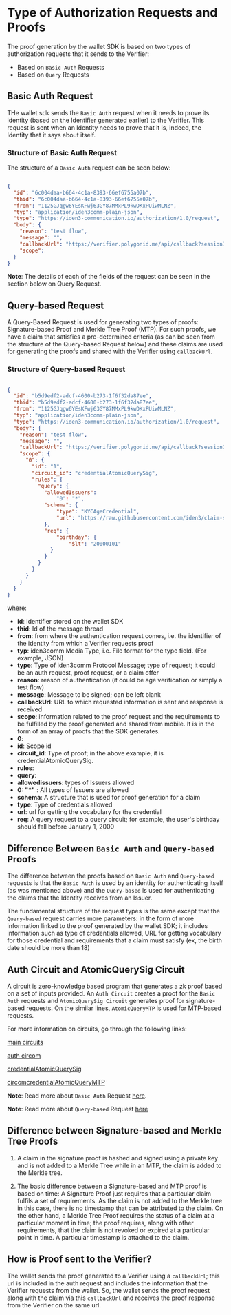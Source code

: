 # Type of Authorization Requests and Proofs

The proof generation by the wallet SDK is based on two types of authorization requests that it sends to the Verifier:

- Based on `Basic Auth` Requests
- Based on `Query` Requests 

## Basic Auth Request

THe wallet sdk sends the `Basic Auth` request when it needs to prove its identity (based on the Identifier generated earlier) to the Verifier. This request is sent when an Identity needs to prove that it is, indeed, the Identity that it says about itself. 

### Structure of Basic Auth Request

The structure of a `Basic Auth` request can be seen below:

```json

{
  "id": "6c004daa-b664-4c1a-8393-66ef6755a07b",
  "thid": "6c004daa-b664-4c1a-8393-66ef6755a07b",
  "from": "1125GJqgw6YEsKFwj63GY87MMxPL9kwDKxPUiwMLNZ",
  "typ": "application/iden3comm-plain-json",
  "type": "https://iden3-communication.io/authorization/1.0/request",
  "body": {
    "reason": "test flow",
    "message": "",
    "callbackUrl": "https://verifier.polygonid.me/api/callback?sessionId=95209",
    "scope": 
  }
}

```
**Note**: The details of each of the fields of the request can be seen in the section below on Query Request.

## Query-based Request

A Query-Based Request is used for generating two types of proofs: Signature-based Proof and Merkle Tree Proof (MTP). For such proofs, we have a claim that satisfies a pre-determined criteria (as can be seen from the structure of the Query-based Request below) and these claims are used for generating the proofs and shared with the Verifier using `callbackUrl`. 


### Structure of Query-based Request 


```json

{
  "id": "b5d9edf2-adcf-4600-b273-1f6f32da87ee",
  "thid": "b5d9edf2-adcf-4600-b273-1f6f32da87ee",
  "from": "1125GJqgw6YEsKFwj63GY87MMxPL9kwDKxPUiwMLNZ",
  "typ": "application/iden3comm-plain-json",
  "type": "https://iden3-communication.io/authorization/1.0/request",
  "body": {
    "reason": "test flow",
    "message": "",
    "callbackUrl": "https://verifier.polygonid.me/api/callback?sessionId=932469",
    "scope": {
      "0": {
        "id": "1",
        "circuit_id": "credentialAtomicQuerySig",
        "rules": {
          "query": {
            "allowedIssuers": 
                "0": "*",
            "schema": {
                "type": "KYCAgeCredential",
                "url": "https://raw.githubusercontent.com/iden3/claim-schema-vocab/main/schemas/json-ld/kyc-v2.json-ld"
            },
            "req": {
                "birthday": {
                    "$lt": "20000101"
              }
            }
          }
        }
      }
    }
  }
}

```
where:

 - **id**: Identifier stored on the wallet SDK
 - **thid**: Id of the message thread
 - **from**: from where the authentication request comes, i.e. the identifier of the identity from which a Verifier requests proof
 - **typ**: iden3comm Media Type, i.e. File format for the type field. (For example, JSON)
 - **type**: Type of iden3comm Protocol Message; type of request; it could be an auth request, proof request, or a claim offer
 - **reason**: reason of authentication (it could be age verification or simply a test flow)
 - **message**: Message to be signed; can be left blank
 - **callbackUrl**: URL to which requested information is sent and response is received
 - **scope**: information related to the proof request and the requirements to be fulfilled by the proof generated and shared from mobile. It is in the form of an array of proofs that the SDK generates. 
 - **0**: 
 - **id**: Scope id
 - **circuit_id**: Type of proof; in the above example, it is credentialAtomicQuerySig.
 - **rules**:
 - **query**:
 - **allowedissuers**: types of Issuers allowed
 - **0: "*"** : All types of Issuers are allowed
 - **schema**: A structure that is used for proof generation for a claim
 - **type**: Type of credentials allowed
 - **url**: url for getting the vocabulary for the credential
 - **req**: A query request to a query circuit; for example, the user's birthday should fall before January 1, 2000



## Difference Between `Basic Auth` and `Query-based` Proofs

The difference between the proofs based on `Basic Auth` and `Query-based` requests is that the `Basic Auth` is used by an identity for authenticating itself (as was mentioned above) and the `Query-based` is used for authenticating the claims that the Identity receives from an Issuer. 

The fundamental structure of the request types is the same except that the `Query-based` request carries more parameters: in the form of more information linked to the proof generated by the wallet SDK; it includes information such as type of credentials allowed, URL for getting vocabulary for those credential and requirements that a claim must satisfy (ex, the birth date should be more than 18) 

## Auth Circuit and AtomicQuerySig Circuit

A circuit is zero-knowledge based program that generates a zk proof based on a set of inputs provided. An `Auth Circuit` creates a proof for the `Basic Auth` requests and `AtomicQuerySig Circuit` generates proof for signature-based requests. On the similar lines, `AtomicQueryMTP` is used for MTP-based requests. 

For more information on circuits, go through the following links:

[main circuits](https://0xpolygonid.github.io/tutorials/circuits/main-circuits/)

[auth circom](https://github.com/iden3/circuits/blob/master/circuits/auth.circom)

[credentialAtomicQuerySig](https://github.com/iden3/circuits/blob/master/circuits/credentialAtomicQuerySig.circom)

[circomcredentialAtomicQueryMTP](https://github.com/iden3/circuits/blob/master/circuits/credentialAtomicQueryMTP.circom)


**Note**: Read more about `Basic Auth` Request [here](https://0xpolygonid.github.io/tutorials/verifier/verification-library/request-api-guide/#basic-auth).

**Note**: Read more about `Query-based` Request [here](https://0xpolygonid.github.io/tutorials/verifier/verification-library/request-api-guide/#query-based-auth)
   

## Difference between Signature-based and Merkle Tree Proofs

1.  A claim in the signature proof is hashed and signed using a private key and is not added to a Merkle Tree while in an MTP, the claim is added to the Merkle tree.

2. The basic difference between a Signature-based and MTP proof is based on time: A Signature Proof just requires that a particular claim fulfils a set of requirements. As the claim is not added to the Merkle tree in this case, there is no timestamp that can be attributed to the claim.  On the other hand, a Merkle Tree Proof requires the status of a claim at a particular moment in time; the proof requires, along with other requirements, that the claim is not revoked or expired at a particular point in time. A particular timestamp is attached to the claim.  


## How is Proof sent to the Verifier?

The wallet sends the proof generated to a Verifier using a `callbackUrl`; this url is included in the auth request and includes the information that the Verifier requests from the wallet. So, the wallet sends the proof request along with the claim via this `callbackUrl` and receives the proof response from the Verifier on the same url. 



